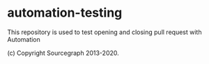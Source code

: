 # automation-testing
This repository is used to test opening and closing pull request with Automation

(c) Copyright Sourcegraph 2013-2020.